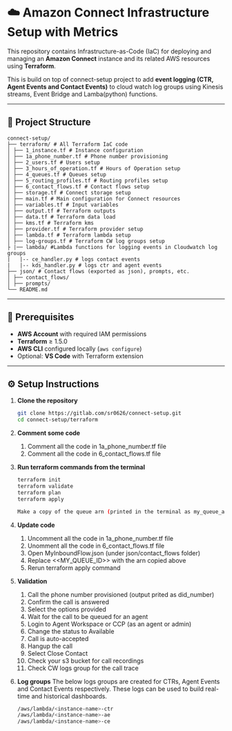 # ☁️ Amazon Connect Infrastructure Setup with Metrics

This repository contains Infrastructure-as-Code (IaC) for deploying and managing an **Amazon Connect** instance and its related AWS resources using **Terraform**.  

This is build on top of connect-setup project to add **event logging (CTR, Agent Events and Contact Events)** to cloud watch log groups using Kinesis streams, Event Bridge and Lamba(python) functions.

---

## 📁 Project Structure
    connect-setup/
    ├── terraform/ # All Terraform IaC code
    │ ├── 1_instance.tf # Instance configuration
    │ ├── 1a_phone_number.tf # Phone number provisioning
    │ ├── 2_users.tf # Users setup
    │ ├── 3_hours_of_operation.tf # Hours of Operation setup
    │ ├── 4_queues.tf # Queues setup
    │ ├── 5_routing_profiles.tf # Routing profiles setup
    │ ├── 6_contact_flows.tf # Contact flows setup
    │ ├── storage.tf # Connect storage setup
    │ ├── main.tf # Main configuration for Connect resources
    │ ├── variables.tf # Input variables
    │ ├── output.tf # Terraform outputs
    │ ├── data.tf # Terraform data load
    │ ├── kms.tf # Terraform kms
    │ ├── provider.tf # Terraform provider setup
    │ ├── lambda.tf # Terraform lambda setup
    │ ├── log-groups.tf # Terraform CW log groups setup
    ├ |── lambda/ #Lambda functions for logging events in Cloudwatch log groups
    |   |-- ce_handler.py # logs contact events 
    |   |-- kds_handler.py # logs ctr and agent events 
    ├── json/ # Contact flows (exported as json), prompts, etc.
    │ ├── contact_flows/
    │ ├── prompts/
    └── README.md

---

## 🚀 Prerequisites

- **AWS Account** with required IAM permissions
- **Terraform** ≥ 1.5.0
- **AWS CLI** configured locally (`aws configure`)
- Optional: **VS Code** with Terraform extension

---

## ⚙️ Setup Instructions

1. **Clone the repository**
   ```bash
   git clone https://gitlab.com/sr0626/connect-setup.git
   cd connect-setup/terraform

2. **Comment some code**
    1. Comment all the code in 1a_phone_number.tf file
    2. Comment all the code in 6_contact_flows.tf file

3. **Run terraform commands from the terminal**
    ```bash
    terraform init
    terraform validate
    terraform plan
    terraform apply
    
    Make a copy of the queue arn (printed in the terminal as my_queue_arn) 

4. **Update code**
    1. Uncomment all the code in 1a_phone_number.tf file
    2. Unomment all the code in 6_contact_flows.tf file
    3. Open MyInboundFlow.json (under json/contact_flows folder)
    4. Replace <<MY_QUEUE_ID>> with the arn copied above  
    5. Rerun terraform apply command

5. **Validation**
    1. Call the phone number provisioned  (output prited as did_number)
    2. Confirm the call is answered
    3. Select the options provided
    4. Wait for the call to be queued for an agent
    5. Login to Agent Workspace or CCP (as an agent or admin)
    6. Change the status to Available
    7. Call is auto-accepted
    8. Hangup the call
    9. Select Close Contact
    10. Check your s3 bucket for call recordings
    11. Check CW logs group for the call trace

6. **Log groups**
    The below logs groups are created for CTRs, Agent Events and Contact Events respectively.  These logs can be used to build real-time and historical dashboards.  
    ```bash
    /aws/lambda/<instance-name>-ctr
    /aws/lambda/<instance-name>-ae
    /aws/lambda/<instance-name>-ce
